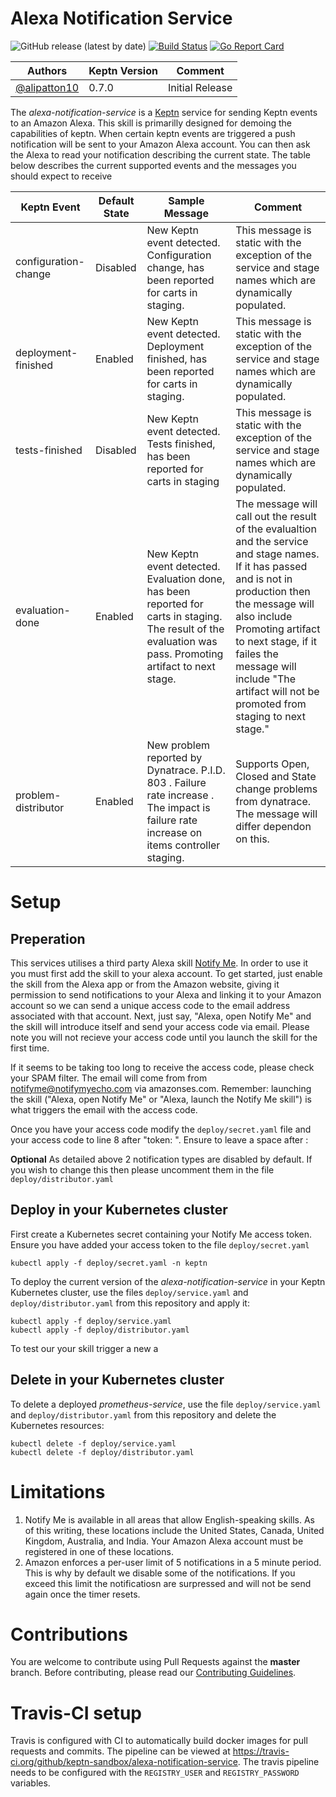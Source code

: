# Alexa Notification Service

![GitHub release (latest by date)](https://img.shields.io/github/v/release/keptn-sandbox/alexa-notification-service)
[![Build Status](https://travis-ci.org/keptn-sandbox/alexa-notification-service.svg?branch=master)](https://travis-ci.org/keptn-sandbox/alexa-notification-service)
[![Go Report Card](https://goreportcard.com/badge/github.com/keptn-sandbox/alexa-notification-service)](https://goreportcard.com/report/github.com/keptn-sandbox/alexa-notification-service)

| Authors | Keptn Version | Comment |
| ------ | --------------| -------- |
| [@alipatton10](https://github.com/alipatton10) | 0.7.0 | Initial Release |

The *alexa-notification-service* is a [Keptn](https://keptn.sh) service for sending Keptn events to an Amazon Alexa. This skill is primarilly designed for demoing the capabilities of keptn. When certain keptn events are triggered a push notification will be sent to your Amazon Alexa account. You can then ask the Alexa to read your notification describing the current state. The table below describes the current supported events and the messages you should expect to receive

| Keptn Event | Default State | Sample Message | Comment |
| ------ | --------------| -------- | -------- |
| configuration-change | Disabled | New Keptn event detected. Configuration change, has been reported for carts in staging. | This message is static with the exception of the service and stage names which are dynamically populated. |
| deployment-finished | Enabled | New Keptn event detected. Deployment finished, has been reported for carts in staging. | This message is static with the exception of the service and stage names which are dynamically populated. |
| tests-finished | Disabled | New Keptn event detected. Tests finished, has been reported for carts in staging | This message is static with the exception of the service and stage names which are dynamically populated. |
| evaluation-done | Enabled | New Keptn event detected. Evaluation done, has been reported for carts in staging. The result of the evaluation was pass. Promoting artifact to next stage. | The message will call out the result of the evalualtion and the service and stage names. If it has passed and is not in production then the message will also include Promoting artifact to next stage, if it failes the message will include \"The artifact will not be promoted from staging to next stage.\" |
| problem-distributor | Enabled | New problem reported by Dynatrace. P.I.D. 803 . Failure rate increase . The impact is failure rate increase on items controller staging. | Supports Open, Closed and State change problems from dynatrace. The message will differ dependon on this.

# Setup

## Preperation

This services utilises a third party Alexa skill [Notify Me](https://www.thomptronics.com/about/notify-me). In order to use it you must first add the skill to your alexa account. To get started, just enable the skill from the Alexa app or from the Amazon website, giving it permission to send notifications to your Alexa and linking it to your Amazon account so we can send a unique access code to the email address associated with that account.  Next, just say, "Alexa, open Notify Me" and the skill will introduce itself and send your access code via email. Please note you will not recieve your access code until you launch the skill for the first time.

If it seems to be taking too long to receive the access code, please check your SPAM filter.  The email will come from from notifyme@notifymyecho.com via amazonses.com. Remember: launching the skill \(\"Alexa, open Notify Me\" or \"Alexa, launch the Notify Me skill\"\) is what triggers the email with the access code.

Once you have your access code modify the `deploy/secret.yaml` file and your access code to line 8 after "token: ". Ensure to leave a space after :

**Optional** As detailed above 2 notification types are disabled by default. If you wish to change this then please uncomment them in the file `deploy/distributor.yaml`

## Deploy in your Kubernetes cluster

First create a Kubernetes secret containing your Notify Me access token.
Ensure you have added your access token to the file `deploy/secret.yaml`
```console
kubectl apply -f deploy/secret.yaml -n keptn
``` 

To deploy the current version of the *alexa-notification-service* in your Keptn Kubernetes cluster,
use the files `deploy/service.yaml` and `deploy/distributor.yaml`
from this repository and apply it:

```console
kubectl apply -f deploy/service.yaml
kubectl apply -f deploy/distributor.yaml
```

To test our your skill trigger a new a

## Delete in your Kubernetes cluster

To delete a deployed *prometheus-service*, use the file `deploy/service.yaml` and `deploy/distributor.yaml` from this repository and delete the Kubernetes resources:

```console
kubectl delete -f deploy/service.yaml
kubectl delete -f deploy/distributor.yaml
```

# Limitations

1. Notify Me is available in all areas that allow English-speaking skills. As of this writing, these locations include the United States, Canada, United Kingdom, Australia, and India. Your Amazon Alexa account must be registered in one of these locations.
2. Amazon enforces a per-user limit of 5 notifications in a 5 minute period. This is why by default we disable some of the notifications. If you exceed this limit the notificatiosn are surpressed and will not be send again once the timer resets.

# Contributions

You are welcome to contribute using Pull Requests against the **master** branch. Before contributing, please read our [Contributing Guidelines](CONTRIBUTING.md).

# Travis-CI setup

Travis is configured with CI to automatically build docker images for pull requests and commits. The  pipeline can be viewed at https://travis-ci.org/github/keptn-sandbox/alexa-notification-service.
The travis pipeline needs to be configured with the `REGISTRY_USER` and `REGISTRY_PASSWORD` variables. 
